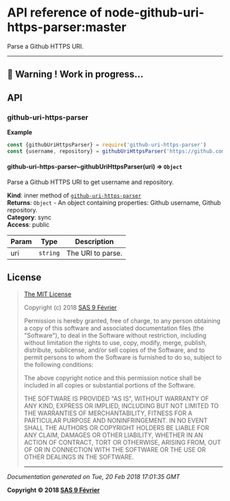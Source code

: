 # API reference of node-github-uri-https-parser:master

Parse a Github HTTPS URI.

---
&#x1F34E; **__Warning !__ Work in progress...**
---
## API

<a name="module_github-uri-https-parser"></a>

### github-uri-https-parser
**Example**  
```js
const {githubUriHttpsParser} = require('github-uri-https-parser')
const {username, repository} = githubUriHttpsParser('https://github.com/9fv/node-github-uri-https-parser')
```
<a name="module_github-uri-https-parser..githubUriHttpsParser"></a>

#### github-uri-https-parser~githubUriHttpsParser(uri) ⇒ <code>Object</code>
Parse a Github HTTPS URI to get username and repository.

**Kind**: inner method of [<code>github-uri-https-parser</code>](#module_github-uri-https-parser)  
**Returns**: <code>Object</code> - An object containing properties: Github username, Github repository.  
**Category**: sync  
**Access**: public  

| Param | Type | Description |
| --- | --- | --- |
| uri | <code>string</code> | The URI to parse. |

## <a name="license"> License

>
> [The MIT License](https://opensource.org/licenses/MIT)
>
> Copyright (c) 2018 [SAS 9 Février](https://9fevrier.com/)
>
> Permission is hereby granted, free of charge, to any person obtaining a copy
> of this software and associated documentation files (the "Software"), to deal
> in the Software without restriction, including without limitation the rights
> to use, copy, modify, merge, publish, distribute, sublicense, and/or sell
> copies of the Software, and to permit persons to whom the Software is
> furnished to do so, subject to the following conditions:
>
> The above copyright notice and this permission notice shall be included in all
> copies or substantial portions of the Software.
>
> THE SOFTWARE IS PROVIDED "AS IS", WITHOUT WARRANTY OF ANY KIND, EXPRESS OR
> IMPLIED, INCLUDING BUT NOT LIMITED TO THE WARRANTIES OF MERCHANTABILITY,
> FITNESS FOR A PARTICULAR PURPOSE AND NONINFRINGEMENT. IN NO EVENT SHALL THE
>AUTHORS OR COPYRIGHT HOLDERS BE LIABLE FOR ANY CLAIM, DAMAGES OR OTHER
> LIABILITY, WHETHER IN AN ACTION OF CONTRACT, TORT OR OTHERWISE, ARISING FROM,
> OUT OF OR IN CONNECTION WITH THE SOFTWARE OR THE USE OR OTHER DEALINGS IN THE
> SOFTWARE.
>***
_Documentation generated on Tue, 20 Feb 2018 17:01:35 GMT_

**Copyright &copy; 2018 [SAS 9 Février](https://9fevrier.com/)**
